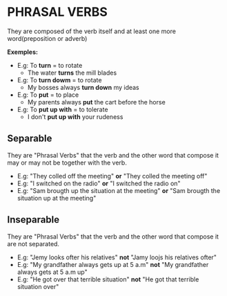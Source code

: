 # PHRASAL VERBS

They are composed of the verb itself and at least one more word(preposition or adverb)

**Exemples:**

- E.g: To **turn** = to rotate
  - The water **turns** the mill blades
- E.g: To **turn dowm** = to rotate
  - My bosses always **turn down** my ideas
- E.g: To **put** = to place
  - My parents always **put** the cart before the horse
- E.g: To **put up with** = to tolerate
  - I don't **put up with** your rudeness

## Separable

They are "Phrasal Verbs" that the verb and the other word that compose it may or may not be together with the verb.

- E.g: "They colled off the meeting" **or** "They colled the meeting off"
- E.g: "I switched on the radio" **or** "I switched the radio on"
- E.g: "Sam brougth up the situation at the meeting" **or** "Sam brougth the situation up at the meeting"

## Inseparable

They are "Phrasal Verbs" that the verb and the other word that compose it are not separated.

- E.g: "Jemy looks ofter his relatives" **not** "Jamy loojs his relatives ofter"
- E.g: "My grandfather always gets up at 5 a.m" **not** "My grandfather always gets at 5 a.m up"
- E.g: "He got over that terrible situation" **not** "He got that terrible situation over"
